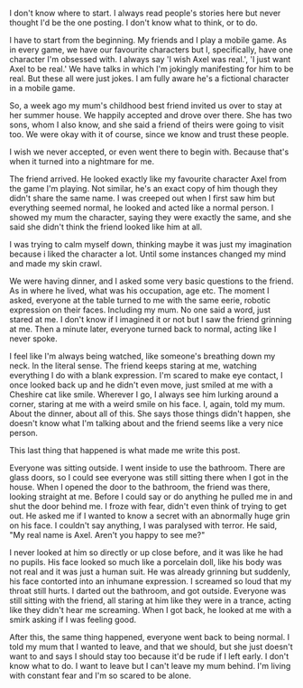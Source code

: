 I don't know where to start. I always read people's stories here but never thought I'd be the one posting. I don't know what to think, or to do. 

I have to start from the beginning. My friends and I play a mobile game. As in every game, we have our favourite characters but I, specifically, have one character I'm obsessed with.  I always say 'I wish Axel was real.', 'I just want Axel to be real.' We have talks in which I'm jokingly manifesting for him to be real. But these all were just jokes. I am fully aware he's a fictional character in a mobile game. 

So, a week ago my mum's childhood best friend invited us over to stay at her summer house. We happily accepted and drove over there. She has two sons, whom I also know, and she said a friend of theirs were going to visit too. We were okay with it of course, since we know and trust these people. 

I wish we never accepted, or even went there to begin with. Because that's when it turned into a nightmare for me. 

The friend arrived. He looked exactly like my favourite character Axel from the game I'm playing. Not similar, he's an exact copy of him though they didn't share the same name. I was creeped out when I first saw him but everything seemed normal, he looked and acted like a normal person. I showed my mum the character, saying they were exactly the same, and she said she didn't think the friend looked like him at all. 

I was trying to calm myself down, thinking maybe it was just my imagination because i liked the character a lot. Until some instances changed my mind and made my skin crawl. 

We were having dinner, and I asked some very basic questions to the friend. As in where he lived, what was his occupation, age etc. The moment I asked, everyone at the table turned to me with the same eerie, robotic expression on their faces. Including my mum. No one said a word, just stared at me. I don't know if I imagined it or not but I saw the friend grinning at me. Then a minute later, everyone turned back to normal, acting like I never spoke. 

I feel like I'm always being watched, like someone's breathing down my neck. In the literal sense. The friend keeps staring at me, watching everything I do with a blank expression. I'm scared to make eye contact, I once looked back up and he didn't even move, just smiled at me with a Cheshire cat like smile. Wherever I go, I always see him lurking around a corner, staring at me with a weird smile on his face. I, again, told my mum. About the dinner, about all of this. She says those things didn't happen, she doesn't know what I'm talking about and the friend seems like a very nice person. 

This last thing that happened is what made me write this post. 
 
Everyone was sitting outside. I went inside to use the bathroom. There are glass doors, so I could see everyone  was still sitting there when I got in the house. When I opened the door to the bathroom, the friend was there, looking straight at me. Before I could say or do anything he pulled me in and shut the door behind me. I froze with fear, didn't even think of trying to get out. He asked me if I wanted to know a secret with an abnormally huge grin on his face. I couldn't say anything, I was paralysed with terror. He said, "My real name is Axel. Aren't you happy to see me?" 

I never looked at him so directly or up close before, and it was like he had no pupils. His face looked so much like a porcelain doll, like his body was not real and it was just a human suit. He was already grinning but suddenly, his face contorted into an inhumane expression. I screamed so loud that my throat still hurts. I darted out the bathroom, and got outside. Everyone was still sitting with the friend, all staring at him like they were in a trance, acting like they didn't hear me screaming. When I got back, he looked at me with a smirk asking if I was feeling good. 

After this, the same thing happened, everyone went back to being normal. I told my mum that I wanted to leave, and that we should, but she just doesn't want to and says I should stay too because it'd be rude if I left early. I don't know what to do. I want to leave but I can't leave my mum behind. I'm living with constant fear and I'm so scared to be alone.